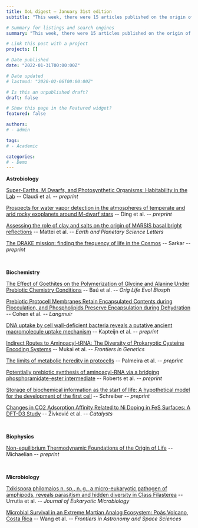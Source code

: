 ```yaml
---
title: OoL digest — January 31st edition
subtitle: "This week, there were 15 articles published on the origin of life in astrobiology, biochemistry, biophysics and microbiology. In astrobiology, we have papers on simulated habitability (Claudi), water detection on exoplanets with JWST (Ding), detection of basal reflections on Mars (Mattei) and a proposal for the DRAKE spectroscopy survey of M-dwarfs (Sarkar). In biochemistry, we have papers on polymerization of glycine and alanine (Baú), flocculation and dehydration (Cohen), DNA uptake (Kapteijn), cysteine encoding systems (Mukai), heredity in protocells (Palmeira), synthesis of aminoacyl-RNA (Roberts), storage of biochemical information (Schreiber) and CO$_2$ adsorption in FeS surfaces (Živković). In biophysics, we have a single article on non-equilibrium thermodynamics of the origin of life. Finally, in microbiology, we have a paper on Txikispora philomaios and the origin of multicellularity (Urrutia) and another one on microbial survival in extreme ecosystems (Wang). Enjoy!"

# Summary for listings and search engines
summary: "This week, there were 15 articles published on the origin of life in astrobiology, biochemistry, biophysics and microbiology. In astrobiology, we have papers on simulated habitability (Claudi), water detection on exoplanets with JWST (Ding), detection of basal reflections on Mars (Mattei) and a proposal for the DRAKE spectroscopy survey of M-dwarfs (Sarkar). In biochemistry, we have papers on polymerization of glycine and alanine (Baú), flocculation and dehydration (Cohen), DNA uptake (Kapteijn), cysteine encoding systems (Mukai), heredity in protocells (Palmeira), synthesis of aminoacyl-RNA (Roberts), storage of biochemical information (Schreiber) and CO$_2$ adsorption in FeS surfaces (Živković). In biophysics, we have a single article on non-equilibrium thermodynamics of the origin of life. Finally, in microbiology, we have a paper on Txikispora philomaios and the origin of multicellularity (Urrutia) and another one on microbial survival in extreme ecosystems (Wang). Enjoy!"

# Link this post with a project
projects: []

# Date published
date: "2022-01-31T00:00:00Z"

# Date updated
# lastmod: "2020-02-06T00:00:00Z"

# Is this an unpublished draft?
draft: false

# Show this page in the Featured widget?
featured: false

authors:
# - admin

tags:
# - Academic

categories:
# - Demo
---
```


**Astrobiology**

[Super-Earths, M Dwarfs, and Photosynthetic Organisms: Habitability in the Lab](https://arxiv.org/abs/2101.04448v1) -- Claudi et al. -- *preprint*

[Prospects for water vapor detection in the atmospheres of temperate and arid rocky exoplanets around M-dwarf stars](https://arxiv.org/abs/2201.08423v1) -- Ding et al. -- *preprint*

[Assessing the role of clay and salts on the origin of MARSIS basal bright reflections](https://doi.org/10.1016/j.epsl.2022.117370) -- Mattei et al. -- *Earth and Planetary Science Letters*

[The DRAKE mission: finding the frequency of life in the Cosmos](https://arxiv.org/abs/2201.10226v1) -- Sarkar -- *preprint*

<br>

**Biochemistry**

[The Effect of Goethites on the Polymerization of Glycine and Alanine Under Prebiotic Chemistry Conditions](https://doi.org/10.1007/s11084-021-09618-z) -- Baú et al. -- *Orig Life Evol Biosph*

[Prebiotic Protocell Membranes Retain Encapsulated Contents during Flocculation, and Phospholipids Preserve Encapsulation during Dehydration](https://doi.org/10.1021/acs.langmuir.1c03296) -- Cohen et al. -- *Langmuir*

[DNA uptake by cell wall-deficient bacteria reveals a putative ancient macromolecule uptake mechanism](https://doi.org/10.1101/2022.01.27.478057) -- Kapteijn et al. -- *preprint*

[Indirect Routes to Aminoacyl-tRNA: The Diversity of Prokaryotic Cysteine Encoding Systems](https://www.frontiersin.org/article/10.3389/fgene.2021.794509) -- Mukai et al. -- *Frontiers in Genetics*

[The limits of metabolic heredity in protocells](https://doi.org/10.1101/2022.01.28.477904) -- Palmeira et al. -- *preprint*

[Potentially prebiotic synthesis of aminoacyl-RNA via a bridging phosphoramidate-ester intermediate](https://doi.org/10.1101/2022.01.25.477680) -- Roberts et al. -- *preprint*

[Storage of biochemical information as the start of life: A hypothetical model for the development of the first cell](https://doi.org/10.20944/preprints202201.0364.v1) -- Schreiber -- *preprint*

[Changes in CO2 Adsorption Affinity Related to Ni Doping in FeS Surfaces: A DFT-D3 Study](https://doi.org/10.3390/catal11040486) -- Živković et al. -- *Catalysts*

<br>

**Biophysics**

[Non-equilibrium Thermodynamic Foundations of the Origin of Life](https://doi.org/10.20944/preprints202201.0354.v1) -- Michaelian -- *preprint*

<br>

**Microbiology**

[Txikispora philomaios n. sp., n. g., a micro-eukaryotic pathogen of amphipods, reveals parasitism and hidden diversity in Class Filasterea](https://doi.org/10.1111/jeu.12875) -- Urrutia et al. -- *Journal of Eukaryotic Microbiology*

[Microbial Survival in an Extreme Martian Analog Ecosystem: Poás Volcano, Costa Rica](https://www.frontiersin.org/article/10.3389/fspas.2022.817900) -- Wang et al. -- *Frontiers in Astronomy and Space Sciences*
